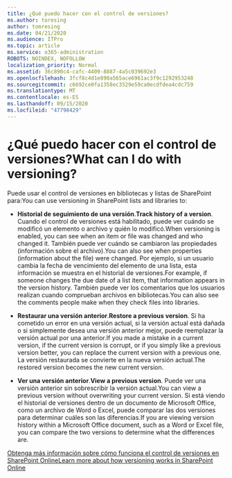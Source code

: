```yaml
---
title: ¿Qué puedo hacer con el control de versiones?
ms.author: toresing
author: tomresing
ms.date: 04/21/2020
ms.audience: ITPro
ms.topic: article
ms.service: o365-administration
ROBOTS: NOINDEX, NOFOLLOW
localization_priority: Normal
ms.assetid: 36c890c4-cafc-4409-8887-4a5c039692e3
ms.openlocfilehash: 3fcf8c4d1e890a565ace6961ac3f9c1292953248
ms.sourcegitcommit: c6692ce0fa1358ec3529e59ca0ecdfdea4cdc759
ms.translationtype: MT
ms.contentlocale: es-ES
ms.lasthandoff: 09/15/2020
ms.locfileid: "47798429"
---
```

# <a name="what-can-i-do-with-versioning"></a><span data-ttu-id="2c25f-102">¿Qué puedo hacer con el control de versiones?</span><span class="sxs-lookup"><span data-stu-id="2c25f-102">What can I do with versioning?</span></span>

<span data-ttu-id="2c25f-103">Puede usar el control de versiones en bibliotecas y listas de SharePoint para:</span><span class="sxs-lookup"><span data-stu-id="2c25f-103">You can use versioning in SharePoint lists and libraries to:</span></span>
  
- <span data-ttu-id="2c25f-104">**Historial de seguimiento de una versión**.</span><span class="sxs-lookup"><span data-stu-id="2c25f-104">**Track history of a version**.</span></span> <span data-ttu-id="2c25f-105">Cuando el control de versiones está habilitado, puede ver cuándo se modificó un elemento o archivo y quién lo modificó.</span><span class="sxs-lookup"><span data-stu-id="2c25f-105">When versioning is enabled, you can see when an item or file was changed and who changed it.</span></span> <span data-ttu-id="2c25f-106">También puede ver cuándo se cambiaron las propiedades (información sobre el archivo).</span><span class="sxs-lookup"><span data-stu-id="2c25f-106">You can also see when properties (information about the file) were changed.</span></span> <span data-ttu-id="2c25f-107">Por ejemplo, si un usuario cambia la fecha de vencimiento del elemento de una lista, esta información se muestra en el historial de versiones.</span><span class="sxs-lookup"><span data-stu-id="2c25f-107">For example, if someone changes the due date of a list item, that information appears in the version history.</span></span> <span data-ttu-id="2c25f-108">También puede ver los comentarios que los usuarios realizan cuando comprueban archivos en bibliotecas.</span><span class="sxs-lookup"><span data-stu-id="2c25f-108">You can also see the comments people make when they check files into libraries.</span></span> 
    
- <span data-ttu-id="2c25f-109">**Restaurar una versión anterior**.</span><span class="sxs-lookup"><span data-stu-id="2c25f-109">**Restore a previous version**.</span></span> <span data-ttu-id="2c25f-110">Si ha cometido un error en una versión actual, si la versión actual está dañada o si simplemente desea una versión anterior mejor, puede reemplazar la versión actual por una anterior.</span><span class="sxs-lookup"><span data-stu-id="2c25f-110">If you made a mistake in a current version, if the current version is corrupt, or if you simply like a previous version better, you can replace the current version with a previous one.</span></span> <span data-ttu-id="2c25f-111">La versión restaurada se convierte en la nueva versión actual.</span><span class="sxs-lookup"><span data-stu-id="2c25f-111">The restored version becomes the new current version.</span></span> 
    
- <span data-ttu-id="2c25f-112">**Ver una versión anterior**.</span><span class="sxs-lookup"><span data-stu-id="2c25f-112">**View a previous version**.</span></span> <span data-ttu-id="2c25f-113">Puede ver una versión anterior sin sobrescribir la versión actual.</span><span class="sxs-lookup"><span data-stu-id="2c25f-113">You can view a previous version without overwriting your current version.</span></span> <span data-ttu-id="2c25f-114">Si está viendo el historial de versiones dentro de un documento de Microsoft Office, como un archivo de Word o Excel, puede comparar las dos versiones para determinar cuáles son las diferencias.</span><span class="sxs-lookup"><span data-stu-id="2c25f-114">If you are viewing version history within a Microsoft Office document, such as a Word or Excel file, you can compare the two versions to determine what the differences are.</span></span> 
    
[<span data-ttu-id="2c25f-115">Obtenga más información sobre cómo funciona el control de versiones en SharePoint Online</span><span class="sxs-lookup"><span data-stu-id="2c25f-115">Learn more about how versioning works in SharePoint Online</span></span>](https://go.microsoft.com/fwlink/?linkid=875710)
  

